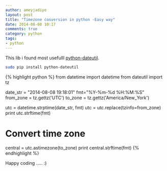 ```yaml
---
author: ameyjadiye
layout: post
title: "Timezone conversion in python -Easy way"
date: 2014-08-08 10:17
comments: true
category: python
tags:
- python
---
```


This lib i found most usefulll [python-dateutil](http://niemeyer.net/python-dateutil).

```bash
sudo pip install python-dateutil
```

{% highlight python %}
from datetime import datetime
from dateutil import tz

date_str = "2014-08-08 19:18:01"
fmt="%Y-%m-%d %H:%M:%S"
from_zone = tz.gettz('UTC')
to_zone = tz.gettz('America/New_York')

utc = datetime.strptime(date_str, fmt)
utc = utc.replace(tzinfo=from_zone)
print utc.strftime(fmt)
# Convert time zone
central = utc.astimezone(to_zone)
print central.strftime(fmt)
{% endhighlight %}

Happy coding ..... :)
